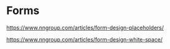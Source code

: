 # Forms

https://www.nngroup.com/articles/form-design-placeholders/

https://www.nngroup.com/articles/form-design-white-space/
